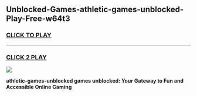 
## Unblocked-Games-athletic-games-unblocked-Play-Free-w64t3
<h3>
<a href="https://premium76.site?title=athletic-games-unblocked&ref=17A">CLICK TO PLAY</a></h3>
<hr>

<h3>
<a href="https://premium76.site?title=athletic-games-unblocked&ref=17A">CLICK 2 PLAY</a>
  
</h3>

<a href="https://premium76.site?title=athletic-games-unblocked&ref=17A"><img src="https://clearcache.store/games.png"></a>


**athletic-games-unblocked games unblocked: Your Gateway to Fun and Accessible Online Gaming**
